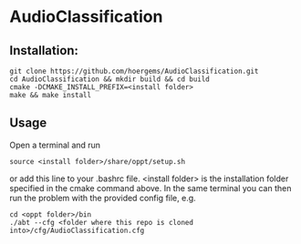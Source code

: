 # AudioClassification

## Installation:

    git clone https://github.com/hoergems/AudioClassification.git
    cd AudioClassification && mkdir build && cd build
    cmake -DCMAKE_INSTALL_PREFIX=<install folder>
    make && make install

## Usage
Open a terminal and run

    source <install folder>/share/oppt/setup.sh

or add this line to your .bashrc file. \<install folder\> is the installation folder specified in the cmake command above. In the same terminal you can then run the problem with the provided config file, e.g.

    cd <oppt folder>/bin
    ./abt --cfg <folder where this repo is cloned into>/cfg/AudioClassification.cfg
